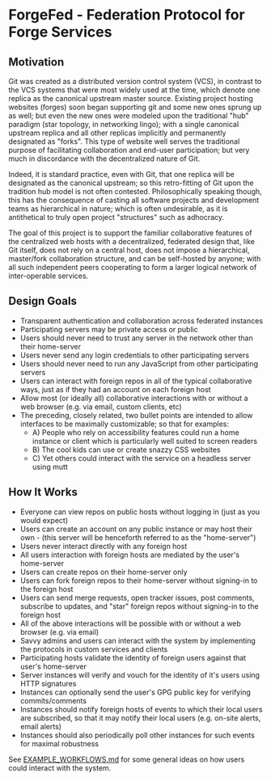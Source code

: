 # ForgeFed - Federation Protocol for Forge Services

Motivation
----------

Git was created as a distributed version control system (VCS), in contrast to the VCS systems that were most widely used at the time, which denote one replica as the canonical upstream master source.  Existing project hosting websites (forges) soon began supporting git and some new ones sprung up as well; but even the new ones were modeled upon the traditional "hub" paradigm (star topology, in networking lingo); with a single canonical upstream replica and all other replicas implicitly and permanently designated as "forks".  This type of website well serves the traditional purpose of facilitating collaboration and end-user participation; but very much in discordance with the decentralized nature of Git.

Indeed, it is standard practice, even with Git, that one replica will be designated as the canonical upstream; so this retro-fitting of Git upon the tradition hub model is not often contested.  Philosophically speaking though, this has the consequence of casting all software projects and development teams as hierarchical in nature; which is often undesirable, as it is antithetical to truly open project "structures" such as adhocracy.

The goal of this project is to support the familiar collaborative features of the centralized web hosts with a decentralized, federated design that, like Git itself, does not rely on a central host, does not impose a hierarchical, master/fork collaboration structure, and can be self-hosted by anyone; with all such independent peers cooperating to form a larger logical network of inter-operable services.


Design Goals
------------

* Transparent authentication and collaboration across federated instances
* Participating servers may be private access or public
* Users should never need to trust any server in the network other than their home-server
* Users never send any login credentials to other participating servers
* Users should never need to run any JavaScript from other participating servers
* Users can interact with foreign repos in all of the typical collaborative ways, just as if they had an account on each foreign host
* Allow most (or ideally all) collaborative interactions with or without a web browser (e.g. via email, custom clients, etc)
* The preceding, closely related, two bullet points are intended to allow interfaces to be maximally customizable; so that for examples:
  - A) People who rely on accessibility features could run a home instance or client which is particularly well suited to screen readers
  - B) The cool kids can use or create snazzy CSS websites
  - C) Yet others could interact with the service on a headless server using mutt


How It Works
------------

* Everyone can view repos on public hosts without logging in (just as you would expect)
* Users can create an account on any public instance or may host their own - (this server will be henceforth referred to as the "home-server")
* Users never interact directly with any foreign host
* All users interaction with foreign hosts are mediated by the user's home-server
* Users can create repos on their home-server only
* Users can fork foreign repos to their home-server without signing-in to the foreign host
* Users can send merge requests, open tracker issues, post comments, subscribe to updates, and "star" foreign repos without signing-in to the foreign host
* All of the above interactions will be possible with or without a web browser (e.g. via email)
* Savvy admins and users can interact with the system by implementing the protocols in custom services and clients
* Participating hosts validate the identity of foreign users against that user's home-server
* Server instances will verify and vouch for the identity of it's users using HTTP signatures
* Instances can optionally send the user's GPG public key for verifying commits/comments
* Instances should notify foreign hosts of events to which their local users are subscribed, so that it may notify their local users (e.g. on-site alerts, email alerts)
* Instances should also periodically poll other instances for such events for maximal robustness


See [EXAMPLE_WORKFLOWS.md](EXAMPLE_WORKFLOWS.md) for some general ideas on how users could interact with the system.
